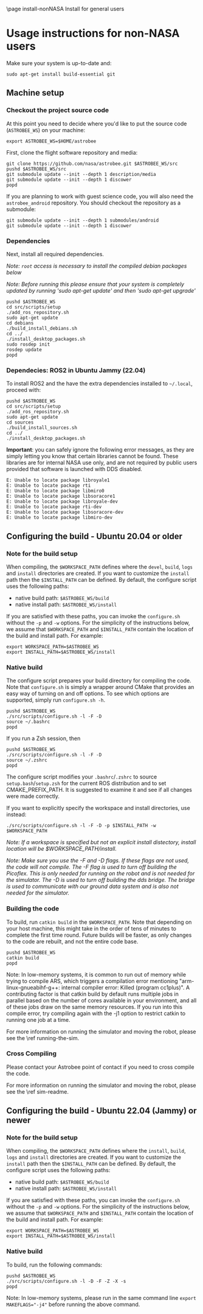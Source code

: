 \page install-nonNASA Install for general users

# Usage instructions for non-NASA users

Make sure your system is up-to-date and:

    sudo apt-get install build-essential git

## Machine setup

### Checkout the project source code

At this point you need to decide where you'd like to put the source code
(`ASTROBEE_WS`) on your machine:

    export ASTROBEE_WS=$HOME/astrobee

First, clone the flight software repository and media:

    git clone https://github.com/nasa/astrobee.git $ASTROBEE_WS/src
    pushd $ASTROBEE_WS/src
    git submodule update --init --depth 1 description/media
    git submodule update --init --depth 1 discower
    popd

If you are planning to work with guest science code, you will also need the
`astrobee_android` repository. You should checkout the repository as a submodule:

    git submodule update --init --depth 1 submodules/android
    git submodule update --init --depth 1 discower

### Dependencies

Next, install all required dependencies.

*Note: `root` access is necessary to install the compiled debian packages below*

*Note: Before running this please ensure that your system is completely updated
by running 'sudo apt-get update' and then 'sudo apt-get upgrade'*

    pushd $ASTROBEE_WS
    cd src/scripts/setup
    ./add_ros_repository.sh
    sudo apt-get update
    cd debians
    ./build_install_debians.sh
    cd ../
    ./install_desktop_packages.sh
    sudo rosdep init
    rosdep update
    popd

### Dependecies: ROS2 in Ubuntu Jammy (22.04)

To install ROS2 and the have the extra dependencies installed to `~/.local`, proceed with:

    pushd $ASTROBEE_WS
    cd src/scripts/setup
    ./add_ros_repository.sh
    sudo apt-get update
    cd sources
    ./build_install_sources.sh
    cd ../
    ./install_desktop_packages.sh


**Important**: you can safely ignore the following error messages, as they are simply letting you know that certain libraries cannot be found. These libraries are for internal NASA use only, and are not required by public users provided that software is launched with DDS disabled.

    E: Unable to locate package libroyale1
    E: Unable to locate package rti
    E: Unable to locate package libmiro0
    E: Unable to locate package libsoracore1
    E: Unable to locate package libroyale-dev
    E: Unable to locate package rti-dev
    E: Unable to locate package libsoracore-dev
    E: Unable to locate package libmiro-dev

## Configuring the build - Ubuntu 20.04 or older

### Note for the build setup

When compiling, the `$WORKSPACE_PATH` defines where the `devel`, `build`, `logs` and
`install` directories are created. If you want to customize the `install` path then the
`$INSTALL_PATH` can be defined. By default, the configure script uses the following paths:

  - native build path: `$ASTROBEE_WS/build`
  - native install path: `$ASTROBEE_WS/install`

If you are satisfied with these paths, you can invoke the `configure.sh` without
the `-p` and `-w` options. For the simplicity of the instructions below,
we assume that `$WORKSPACE_PATH` and `$INSTALL_PATH` contain the location of the
build and install path. For example:

    export WORKSPACE_PATH=$ASTROBEE_WS
    export INSTALL_PATH=$ASTROBEE_WS/install

### Native build

The configure script prepares your build directory for compiling the code. Note
that `configure.sh` is simply a wrapper around CMake that provides an easy way
of turning on and off options. To see which options are supported, simply run
`configure.sh -h`.

    pushd $ASTROBEE_WS
    ./src/scripts/configure.sh -l -F -D
    source ~/.bashrc
    popd

If you run a Zsh session, then

    pushd $ASTROBEE_WS
    ./src/scripts/configure.sh -l -F -D
    source ~/.zshrc
    popd

The configure script modifies your ``.bashrc``/``.zshrc`` to source ``setup.bash``/``setup.zsh`` for 
the current ROS distribution and to set CMAKE_PREFIX_PATH. It is suggested
to examine it and see if all changes were made correctly.

If you want to explicitly specify the workspace and install directories, use
instead:

    ./src/scripts/configure.sh -l -F -D -p $INSTALL_PATH -w $WORKSPACE_PATH

*Note: If a workspace is specified but not an explicit install distectory,
install location will be $WORKSPACE_PATH/install.*

*Note: Make sure you use the -F and -D flags. If these flags are not used, the
code will not compile. The -F flag is used to turn off building the Picoflex.
This is only needed for running on the robot and is not needed for the
simulator. The -D is used to turn off building the dds bridge. The bridge is
used to communicate with our ground data system and is also not needed for the
simulator.*

### Building the code

To build, run `catkin build` in the `$WORKSPACE_PATH`. Note that depending on your host
machine, this might take in the order of tens of minutes to complete the first
time round. Future builds will be faster, as only changes to the code are
rebuilt, and not the entire code base.

    pushd $ASTROBEE_WS
    catkin build
    popd

Note: In low-memory systems, it is common to run out of memory while trying to compile
ARS, which triggers a compilation error mentioning "arm-linux-gnueabihf-g++: internal 
compiler error: Killed (program cc1plus)". A contributing factor is that
catkin build by default runs multiple jobs in parallel based on the number of cores
available in your environment, and all of these jobs draw on the same memory resources.
If you run into this compile error, try compiling again with the -j1 option to restrict
catkin to running one job at a time.

For more information on running the simulator and moving the robot, please see the \ref running-the-sim.


### Cross Compiling

Please contact your Astrobee point of contact if you need to cross compile the
code.

For more information on running the simulator and moving the robot, please see
the \ref sim-readme.

## Configuring the build - Ubuntu 22.04 (Jammy) or newer

### Note for the build setup

When compiling, the `$WORKSPACE_PATH` defines where the `install`, `build`, `logs` and
`install` directories are created. If you want to customize the `install` path then the
`$INSTALL_PATH` can be defined. By default, the configure script uses the following paths:

  - native build path: `$ASTROBEE_WS/build`
  - native install path: `$ASTROBEE_WS/install`

If you are satisfied with these paths, you can invoke the `configure.sh` without
the `-p` and `-w` options. For the simplicity of the instructions below,
we assume that `$WORKSPACE_PATH` and `$INSTALL_PATH` contain the location of the
build and install path. For example:

    export WORKSPACE_PATH=$ASTROBEE_WS
    export INSTALL_PATH=$ASTROBEE_WS/install

### Native build

To build, run the following commands:

    pushd $ASTROBEE_WS
    ./src/scripts/configure.sh -l -D -F -Z -X -s
    popd

Note: In low-memory systems, please run in the same command line `export MAKEFLAGS="-j4"` before running the above command.
